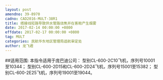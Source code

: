 ```yaml
---
layout: post
amendno: 39-8970
cadno: CAD2016-MULT-38R1
title: 搭接线短路导致供水管路烧焦并在客舱产生烟雾
date: 2017-02-14 00:00:00 +0800
effdate: 2017-02-17 00:00:00 +0800
tag: MULT
categories: 民航华东地区管理局适航审定处
author: 龙飞君
---
```


##适用范围:
本指令适用于庞巴迪公司：
型别CL-600-2C10飞机，序列号10001至10344；
型别CL-600-2D15和CL-600-2D24飞机，序列号15001至15382；
型别CL-600-2E25飞机，序列号19001至19044。

